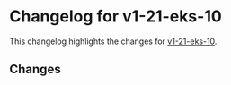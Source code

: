 # Changelog for v1-21-eks-10

This changelog highlights the changes for [v1-21-eks-10](https://github.com/aws/eks-distro/tree/v1-21-eks-10).

## Changes


